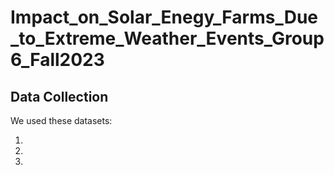 # Impact_on_Solar_Enegy_Farms_Due_to_Extreme_Weather_Events_Group6_Fall2023

## Data Collection
We used these datasets:
  
1) 

2) 

3) 
